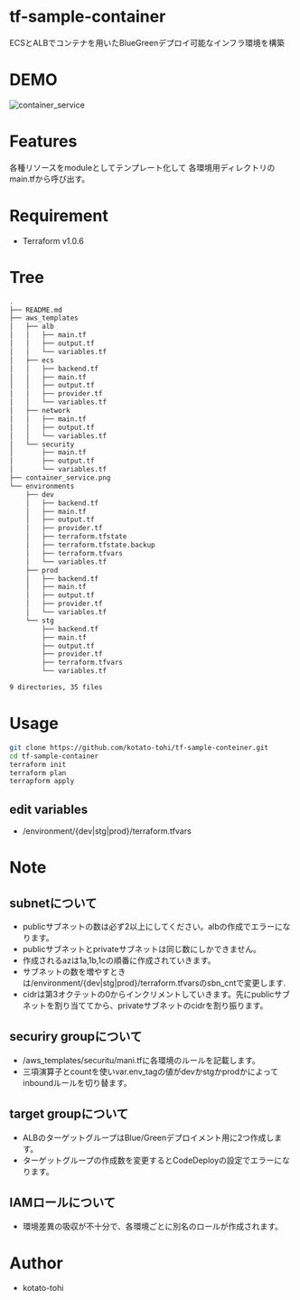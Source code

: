 # tf-sample-container 
ECSとALBでコンテナを用いたBlueGreenデプロイ可能なインフラ環境を構築

# DEMO
![container_service](https://user-images.githubusercontent.com/68144034/134936906-5849814b-8e16-4b87-ab59-c2f215282fd9.png)


# Features
各種リソースをmoduleとしてテンプレート化して
各環境用ディレクトリのmain.tfから呼び出す。



# Requirement 
* Terraform  v1.0.6

 
# Tree
 
```zsh
.
├── README.md
├── aws_templates
│   ├── alb
│   │   ├── main.tf
│   │   ├── output.tf
│   │   └── variables.tf
│   ├── ecs
│   │   ├── backend.tf
│   │   ├── main.tf
│   │   ├── output.tf
│   │   ├── provider.tf
│   │   └── variables.tf
│   ├── network
│   │   ├── main.tf
│   │   ├── output.tf
│   │   └── variables.tf
│   └── security
│       ├── main.tf
│       ├── output.tf
│       └── variables.tf
├── container_service.png
└── environments
    ├── dev
    │   ├── backend.tf
    │   ├── main.tf
    │   ├── output.tf
    │   ├── provider.tf
    │   ├── terraform.tfstate
    │   ├── terraform.tfstate.backup
    │   ├── terraform.tfvars
    │   └── variables.tf
    ├── prod
    │   ├── backend.tf
    │   ├── main.tf
    │   ├── output.tf
    │   ├── provider.tf
    │   └── variables.tf
    └── stg
        ├── backend.tf
        ├── main.tf
        ├── output.tf
        ├── provider.tf
        ├── terraform.tfvars
        └── variables.tf

9 directories, 35 files
```
 
# Usage
```bash
git clone https://github.com/kotato-tohi/tf-sample-conteiner.git
cd tf-sample-container
terraform init
terraform plan
terrapform apply
```

## edit variables
* /environment/{dev|stg|prod}/terraform.tfvars


# Note
## subnetについて
* publicサブネットの数は必ず2以上にしてください。albの作成でエラーになります。
* publicサブネットとprivateサブネットは同じ数にしかできません。
* 作成されるazは1a,1b,1cの順番に作成されていきます。
* サブネットの数を増やすときは/environment/{dev|stg|prod}/terraform.tfvarsのsbn_cntで変更します.
* cidrは第3オクテットの0からインクリメントしていきます。先にpublicサブネットを割り当ててから、privateサブネットのcidrを割り振ります。

## securiry groupについて
* /aws_templates/securitu/mani.tfに各環境のルールを記載します。
* 三項演算子とcountを使いvar.env_tagの値がdevかstgかprodかによってinboundルールを切り替ます。

## target groupについて
* ALBのターゲットグループはBlue/Greenデプロイメント用に2つ作成します。
* ターゲットグループの作成数を変更するとCodeDeployの設定でエラーになります。

## IAMロールについて
* 環境差異の吸収が不十分で、各環境ごとに別名のロールが作成されます。
# Author 
* kotato-tohi